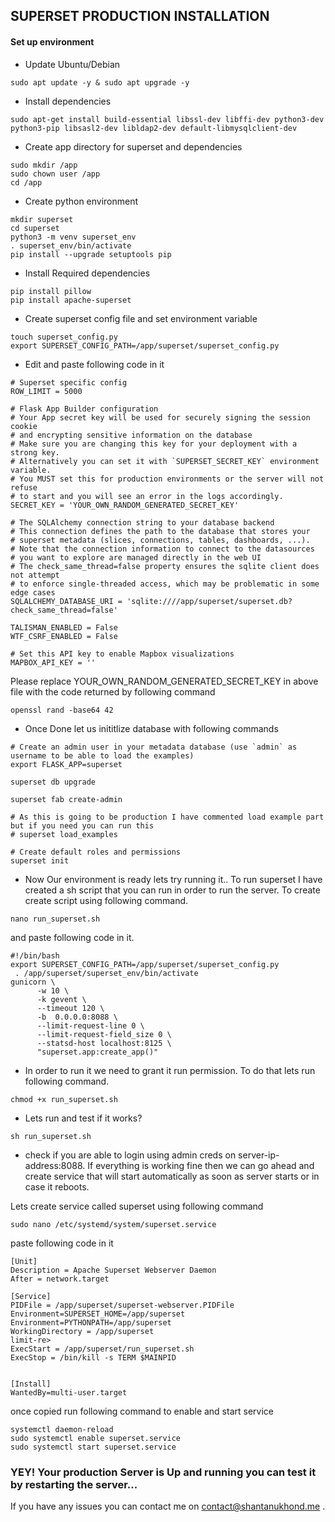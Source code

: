 ## SUPERSET PRODUCTION INSTALLATION


#### Set up environment

* Update Ubuntu/Debian

```
sudo apt update -y & sudo apt upgrade -y
```
* Install dependencies

```
sudo apt-get install build-essential libssl-dev libffi-dev python3-dev python3-pip libsasl2-dev libldap2-dev default-libmysqlclient-dev
``` 

* Create app directory for superset and dependencies 

```
sudo mkdir /app
sudo chown user /app
cd /app
```

* Create python environment 

```
mkdir superset
cd superset
python3 -m venv superset_env
. superset_env/bin/activate
pip install --upgrade setuptools pip
```

* Install Required dependencies

```
pip install pillow
pip install apache-superset
```


* Create superset config file and set environment variable 

```
touch superset_config.py
export SUPERSET_CONFIG_PATH=/app/superset/superset_config.py

```

* Edit and paste following code in it

```
# Superset specific config
ROW_LIMIT = 5000

# Flask App Builder configuration
# Your App secret key will be used for securely signing the session cookie
# and encrypting sensitive information on the database
# Make sure you are changing this key for your deployment with a strong key.
# Alternatively you can set it with `SUPERSET_SECRET_KEY` environment variable.
# You MUST set this for production environments or the server will not refuse
# to start and you will see an error in the logs accordingly.
SECRET_KEY = 'YOUR_OWN_RANDOM_GENERATED_SECRET_KEY'

# The SQLAlchemy connection string to your database backend
# This connection defines the path to the database that stores your
# superset metadata (slices, connections, tables, dashboards, ...).
# Note that the connection information to connect to the datasources
# you want to explore are managed directly in the web UI
# The check_same_thread=false property ensures the sqlite client does not attempt
# to enforce single-threaded access, which may be problematic in some edge cases
SQLALCHEMY_DATABASE_URI = 'sqlite:////app/superset/superset.db?check_same_thread=false'

TALISMAN_ENABLED = False
WTF_CSRF_ENABLED = False

# Set this API key to enable Mapbox visualizations
MAPBOX_API_KEY = ''
```

Please replace YOUR_OWN_RANDOM_GENERATED_SECRET_KEY in above file with the code returned by following command

```
openssl rand -base64 42
```

* Once Done let us inititlize database with following commands 

```
# Create an admin user in your metadata database (use `admin` as username to be able to load the examples)
export FLASK_APP=superset

superset db upgrade

superset fab create-admin

# As this is going to be production I have commented load example part but if you need you can run this
# superset load_examples

# Create default roles and permissions
superset init

```

* Now Our environment is ready lets try running it..
To run superset I have created a sh script that you can run in order to run the server. To create create script using following command.

```
nano run_superset.sh
```

and paste following code in it.

```
#!/bin/bash
export SUPERSET_CONFIG_PATH=/app/superset/superset_config.py
 . /app/superset/superset_env/bin/activate
gunicorn \
      -w 10 \
      -k gevent \
      --timeout 120 \
      -b  0.0.0.0:8088 \
      --limit-request-line 0 \
      --limit-request-field_size 0 \
      --statsd-host localhost:8125 \
      "superset.app:create_app()"
```


* In order to run it we need to grant it run permission. To do that lets run following command.
```
chmod +x run_superset.sh
```

 * Lets run and test if it works?

```
sh run_superset.sh
```

* check if you are able to login using admin creds on server-ip-address:8088. If everything is working fine then we can go ahead and create service that will start automatically as soon as server starts or in case it reboots.

Lets create service called superset using following command

```
sudo nano /etc/systemd/system/superset.service
```

paste following code in it 

```
[Unit]
Description = Apache Superset Webserver Daemon
After = network.target

[Service]
PIDFile = /app/superset/superset-webserver.PIDFile
Environment=SUPERSET_HOME=/app/superset
Environment=PYTHONPATH=/app/superset
WorkingDirectory = /app/superset
limit-re>
ExecStart = /app/superset/run_superset.sh
ExecStop = /bin/kill -s TERM $MAINPID


[Install]
WantedBy=multi-user.target

```

once copied run following command to enable and start service

```
systemctl daemon-reload
sudo systemctl enable superset.service
sudo systemctl start superset.service
```

### YEY! Your production Server is Up and running you can test it by restarting the server...
If you have any issues you can contact me on contact@shantanukhond.me . 
